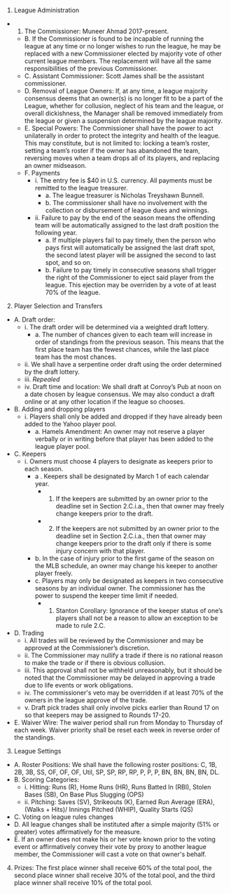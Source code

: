 1. League Administration
  - 1. The Commissioner: Muneer Ahmad 2017-present.
    - B. If the Commissioner is found to be incapable of running the league at any time or no longer wishes to run the league, he may be replaced with a new Commissioner elected by majority vote of other current league members. The replacement will have all the same responsibilities of the previous Commissioner.
    - C. Assistant Commissioner: Scott James shall be the assistant commissioner.
    - D. Removal of League Owners: If, at any time, a league majority consensus deems that an owner(s) is no longer fit to be a part of the League, whether for collusion, neglect of his team and the league, or overall dickishness, the Manager shall be removed immediately from the league or given a suspension determined by the league majority.
    - E. Special Powers: The Commissioner shall have the power to act unilaterally in order to protect the integrity and health of the league. This may constitute, but is not limited to: locking a team’s roster, setting a team’s roster if the owner has abandoned the team, reversing moves when a team drops all of its players, and replacing an owner midseason.
    - F. Payments
      - i. The entry fee is $40 in U.S. currency. All payments must be remitted to the league treasurer.
        - a. The league treasurer is Nicholas Treyshawn Bunnell. 
        - b. The commissioner shall have no involvement with the collection or disbursement of league dues and winnings.
      - ii. Failure to pay by the end of the season means the offending team will be automatically assigned to the last draft position the following year.
        - a. If multiple players fail to pay timely, then the person who pays first will automatically be assigned the last draft spot, the second latest player will be assigned the second to last spot, and so on.
        - b. Failure to pay timely in consecutive seasons shall trigger the right of the Commissioner to eject said player from the league. This ejection may be overriden by a vote of at least 70% of the league.
2. Player Selection and Transfers
  - A. Draft order:
    - i. The draft order will be determined via a weighted draft lottery.
      - a. The number of chances given to each team will increase in order of standings from the previous season. This means that the first place team has the fewest chances, while the last place team has the most chances.
    - ii. We shall have a serpentine order draft using the order determined by the draft lottery.
    - iii. _Repealed_
    - iv. Draft time and location: We shall draft at Conroy’s Pub at noon on a date chosen by league consensus. We may also conduct a draft online or at any other location if the league so chooses.
  - B. Adding and dropping players
    - i. Players shall only be added and dropped if they have already been added to the Yahoo player pool.
      - a. Hamels Amendment: An owner may not reserve a player verbally or in writing before that player has been added to the league player pool.
  - C. Keepers
    - i. Owners must choose 4 players to designate as keepers prior to each season.
      - a . Keepers shall be designated by March 1 of each calendar year.
        - 1. If the keepers are submitted by an owner prior to the deadline set in Section 2.C.i.a., then that owner may freely change keepers prior to the draft.
        - 2. If the keepers are not submitted by an owner prior to the deadline set in Section 2.C.i.a., then that owner may change keepers prior to the draft only if there is some injury concern with that player.
      - b. In the case of injury prior to the first game of the season on the MLB schedule, an owner may change his keeper to another player freely.
      - c. Players may only be designated as keepers in two consecutive seasons by an individual owner. The commissioner has the power to suspend the keeper time limit if needed.
          - 1. Stanton Corollary: Ignorance of the keeper status of one’s players shall not be a reason to allow an exception to be made to rule 2.C.
  - D. Trading
    - i. All trades will be reviewed by the Commissioner and may be approved at the Commissioner’s discretion.
    - ii. The Commissioner may nullify a trade if there is no rational reason to make the trade or if there is obvious collusion.
    - iii. This approval shall not be withheld unreasonably, but it should be noted that the Commissioner may be delayed in approving a trade due to life events or work obligations.
    - iv. The commissioner's veto may be overridden if at least 70% of the owners in the league approve of the trade.
    - v. Draft pick trades shall only involve picks earlier than Round 17 on so that keepers may be assigned to Rounds 17-20.
  - E. Waiver Wire: The waiver period shall run from Monday to Thursday of each week. Waiver priority shall be reset each week in reverse order of the standings.
3. League Settings
  - A. Roster Positions: We shall have the following roster positions: C, 1B, 2B, 3B, SS, OF, OF, OF, Util, SP, SP, RP, RP, P, P, P, BN, BN, BN, BN, DL.
  - B. Scoring Categories:
      - i. Hitting: Runs (R), Home Runs (HR), Runs Batted In (RBI), Stolen Bases (SB), On Base Plus Slugging (OPS)
      - ii. Pitching: Saves (SV), Strikeouts (K), Earned Run Average (ERA), (Walks + Hits)/ Innings Pitched (WHIP), Quality Starts (QS)
  - C. Voting on league rules changes
  - D. All league changes shall be instituted after a simple majority (51% or greater) votes affirmatively for the measure.
  - E. If an owner does not make his or her vote known prior to the voting event or affirmatively convey their vote by proxy to another league member, the Commissioner will cast a vote on that owner's behalf.
4. Prizes: The first place winner shall receive 60% of the total pool, the second place winner shall receive 30% of the total pool, and the third place winner shall receive 10% of the total pool.
